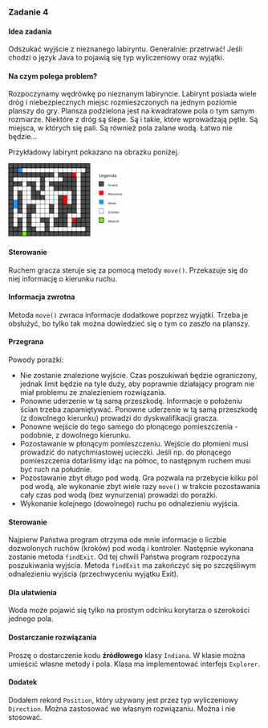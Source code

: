 <h3>Zadanie 4</h3><h4>Idea zadania</h4>

<p>
Odszukać wyjście z nieznanego labiryntu. Generalnie: przetrwać!
Jeśli chodzi o język Java to pojawią się typ wyliczeniowy oraz wyjątki.
</p>
<h4>Na czym polega problem?</h4>

<p>Rozpoczynamy wędrówkę po nieznanym labiryncie. Labirynt posiada wiele dróg i niebezpiecznych miejsc
rozmieszczonych na jednym poziomie planszy do gry. Plansza podzielona jest na kwadratowe pola o tym samym rozmiarze.
Niektóre z dróg są ślepe. Są i takie, które wprowadzają pętle. Są miejsca, w których się pali. Są 
również pola zalane wodą. Łatwo nie będzie...</p>

<p>Przykładowy labirynt pokazano na obrazku poniżej.</p>

<img src="./maze.png" width="45%">

<h4>Sterowanie</h4>

<p>Ruchem gracza steruje się za pomocą metody <code>move()</code>. Przekazuje się do niej informację o kierunku
ruchu.</p>

<h4>Informacja zwrotna</h4>

<p>Metoda <code>move()</code> zwraca informacje dodatkowe poprzez wyjątki. 
Trzeba je obsłużyć, bo tylko tak można dowiedzieć&nbsp;się o tym co zaszło na planszy.</p>

<h4>Przegrana</h4>

<p>Powody porażki:</p>

<ul>
<li>Nie zostanie znalezione wyjście. Czas poszukiwań będzie ograniczony, jednak limit będzie na tyle 
duży, aby poprawnie działający program nie miał problemu ze znalezieniem rozwiązania.</li>
<li>Ponowne uderzenie w tą samą przeszkodę. Informacje o położeniu ścian trzeba zapamiętywać.
Ponowne uderzenie w tą samą przeszkodę (z dowolnego kierunku) prowadzi do dyskwalifikacji gracza.
</li><li>Ponowne wejście do tego samego do płonącego pomieszczenia - podobnie, z dowolnego kierunku.
</li><li>Pozostawanie w płonącym pomieszczeniu. Wejście do płomieni musi prowadzić do natychmiastowej
ucieczki. Jeśli np. do płonącego pomieszczenia dotarliśmy idąc na północ, to następnym ruchem musi być
ruch na południe.
</li><li>Pozostawanie zbyt długo pod wodą. Gra pozwala na przebycie kilku pól pod wodą, ale
wykonanie zbyt wiele razy <code>move()</code> w trakcie pozostawania cały czas pod wodą (bez wynurzenia) prowadzi do
porażki.</li>
<li>Wykonanie kolejnego (dowolnego) ruchu po odnalezieniu wyjścia.
</li></ul>

<h4>Sterowanie</h4>

<p>Najpierw Państwa program otrzyma ode mnie informacje o liczbie dozwolonych ruchów (kroków)
pod wodą i kontroler. Następnie wykonana zostanie metoda <code>findExit</code>.
Od tej chwili Państwa program rozpoczyna poszukiwania wyjścia. Metoda
<code>findExit</code> ma zakończyć się po szczęśliwym odnalezieniu wyjścia (przechwyceniu wyjątku Exit).
</p>

<h4>Dla ułatwienia</h4>

<p>Woda może pojawić się tylko na prostym odcinku korytarza o szerokości jednego pola.</p>

<h4>Dostarczanie rozwiązania</h4>

<p>Proszę o dostarczenie kodu <b>źródłowego</b> klasy <code class="expectedclass">Indiana</code>.
W klasie można umieścić własne metody i pola. Klasa 
ma implementować interfejs <code>Explorer</code>.
</p>

<h4>Dodatek</h4>

<p>Dodałem rekord <code>Position</code>, który używany jest przez typ wyliczeniowy <code>Direction</code>.
Można zastosować we własnym rozwiązaniu. Można i nie stosować.</p>


